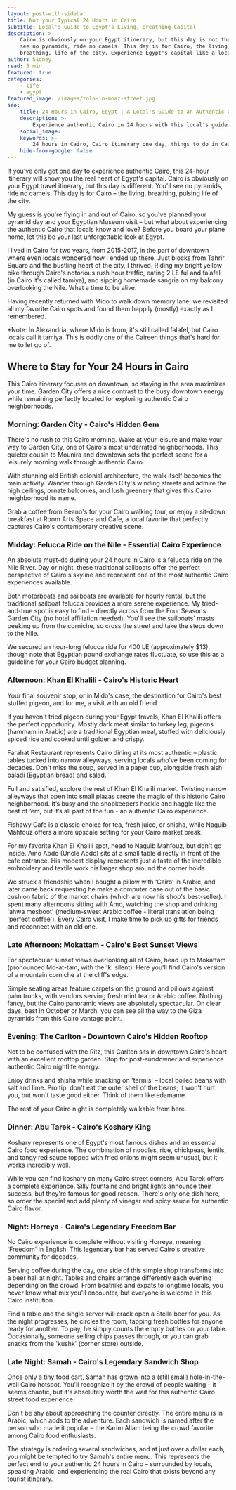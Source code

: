```yaml
---
layout: post-with-sidebar
title: Not your Typical 24 Hours in Cairo
subtitle: Local's Guide to Egypt's Living, Breathing Capital
description: >-
    Cairo is obviously on your Egypt itinerary, but this day is not that. You’ll
    see no pyramids, ride no camels. This day is for Cairo, the living,
    breathing, life of the city. Experience Egypt's capital like a local.
author: Sidney
read: 5 min
featured: true
categories:
    - life
    - egypt
featured_image: /images/tolo-in-moaz-street.jpg
seo:
    title: 24 Hours in Cairo, Egypt | A Local's Guide to an Authentic Cairo Experience 2025
    description: >-
        Experience authentic Cairo in 24 hours with this local's guide. From Garden City walks to Khan El Khalili markets - discover Egypt's capital beyond the pyramids.
    social_image:
    keywords: >-
        24 hours in Cairo, Cairo itinerary one day, things to do in Cairo Egypt, Cairo travel guide, authentic Cairo experience, Cairo local guide, Cairo beyond pyramids, felucca ride Cairo, Khan El Khalili market, Cairo food tour, downtown Cairo guide, Cairo in a day, Egypt travel itinerary, Cairo neighborhoods guide, real Cairo experience
    hide-from-google: false
---
```



If you've only got one day to experience authentic Cairo, this 24-hour itinerary will show you the real heart of Egypt's capital. Cairo is obviously on your Egypt travel itinerary, but this day is different. You'll see no pyramids, ride no camels. This day is for Cairo – the living, breathing, pulsing life of the city.

My guess is you're flying in and out of Cairo, so you've planned your pyramid day and your Egyptian Museum visit – but what about experiencing the authentic Cairo that locals know and love? Before you board your plane home, let this be your last unforgettable look at Egypt.

I lived in Cairo for two years, from 2015-2017, in the part of downtown where even locals wondered how I ended up there. Just blocks from Tahrir Square and the bustling heart of the city, I thrived. Riding my bright yellow bike through Cairo's notorious rush hour traffic, eating 2 LE ful and falafel (in Cairo it's called tamiya), and sipping homemade sangria on my balcony overlooking the Nile. What a time to be alive.

Having recently returned with Mido to walk down memory lane, we revisited all my favorite Cairo spots and found them happily (mostly) exactly as I remembered.

*Note: In Alexandria, where Mido is from, it's still called falafel, but Cairo locals call it tamiya. This is oddly one of the Caireen things that's hard for me to let go of.

## Where to Stay for Your 24 Hours in **Cairo**

This Cairo itinerary focuses on downtown, so staying in the area maximizes your time. Garden City offers a nice contrast to the busy downtown energy while remaining perfectly located for exploring authentic Cairo neighborhoods.

### **Morning:** Garden City - Cairo's Hidden Gem

There's no rush to this Cairo morning. Wake at your leisure and make your way to Garden City, one of Cairo's most underrated neighborhoods. This quieter cousin to Mounira and downtown sets the perfect scene for a leisurely morning walk through authentic Cairo.

With stunning old British colonial architecture, the walk itself becomes the main activity. Wander through Garden City's winding streets and admire the high ceilings, ornate balconies, and lush greenery that gives this Cairo neighborhood its name. 

Grab a coffee from Beano's for your Cairo walking tour, or enjoy a sit-down breakfast at Room Arts Space and Cafe, a local favorite that perfectly captures Cairo's contemporary creative scene.

### **Midday:** Felucca Ride on the Nile - Essential Cairo Experience

An absolute must-do during your 24 hours in Cairo is a felucca ride on the Nile River. Day or night, these traditional sailboats offer the perfect perspective of Cairo's skyline and represent one of the most authentic Cairo experiences available.

Both motorboats and sailboats are available for hourly rental, but the traditional sailboat felucca provides a more serene experience. My tried-and-true spot is easy to find – directly across from the Four Seasons Garden City (no hotel affiliation needed). You'll see the sailboats' masts peeking up from the corniche, so cross the street and take the steps down to the Nile.

We secured an hour-long felucca ride for 400 LE (approximately $13), though note that Egyptian pound exchange rates fluctuate, so use this as a guideline for your Cairo budget planning.

### **Afternoon:** Khan El Khalili - Cairo's Historic Heart

Your final souvenir stop, or in Mido's case, the destination for Cairo's best stuffed pigeon, and for me, a visit with an old friend.

If you haven't tried pigeon during your Egypt travels, Khan El Khalili offers the perfect opportunity. Mostly dark meat similar to turkey leg, pigeons (hammam in Arabic) are a traditional Egyptian meal, stuffed with deliciously spiced rice and cooked until golden and crispy.

Farahat Restaurant represents Cairo dining at its most authentic – plastic tables tucked into narrow alleyways, serving locals who've been coming for decades. Don't miss the soup, served in a paper cup, alongside fresh aish baladi (Egyptian bread) and salad.

Full and satisfied, explore the rest of Khan El Khalili market. Twisting narrow alleyways that open into small plazas create the magic of this historic Cairo neighborhood. It’s busy and the shopkeepers heckle and haggle like the best of ‘em, but it’s all part of the fun - an authentic Cairo experience.

Fishawy Cafe is a classic choice for tea, fresh juice, or shisha, while Naguib Mahfouz offers a more upscale setting for your Cairo market break.

For my favorite Khan El Khalili spot, head to Naguib Mahfouz, but don't go inside. Amo Abdo (Uncle Abdo) sits at a small table directly in front of the cafe entrance. His modest display represents just a taste of the incredible embroidery and textile work his larger shop around the corner holds.

We struck a friendship when I bought a pillow with ‘Cairo’ in Arabic, and later came back requesting he make a computer case out of the basic cushion fabric of the market chairs (which are now his shop's best-seller). I spent many afternoons sitting with Amo, watching the shop and drinking 'ahwa mesboot' (medium-sweet Arabic coffee - literal translation being 'perfect coffee'). Every Cairo visit, I make time to pick up gifts for friends and reconnect with an old one.

### **Late Afternoon:** Mokattam - Cairo's Best Sunset Views

For spectacular sunset views overlooking all of Cairo, head up to Mokattam (pronounced Mo-at-tam, with the 'k' silent). Here you'll find Cairo's version of a mountain corniche at the cliff's edge.

Simple seating areas feature carpets on the ground and pillows against palm trunks, with vendors serving fresh mint tea or Arabic coffee. Nothing fancy, but the Cairo panoramic views are absolutely spectacular. On clear days, best in October or March, you can see all the way to the Giza pyramids from this Cairo vantage point.

### **Evening:** The Carlton - Downtown Cairo's Hidden Rooftop

Not to be confused with the Ritz, this Carlton sits in downtown Cairo's heart with an excellent rooftop garden. Stop for post-sundowner and experience authentic Cairo nightlife energy. 

Enjoy drinks and shisha while snacking on 'termis' – local boiled beans with salt and lime. Pro tip: don't eat the outer shell of the beans; it won't hurt you, but won't taste good either. Think of them like edamame.

The rest of your Cairo night is completely walkable from here.

### **Dinner:** Abu Tarek - Cairo's Koshary King

Koshary represents one of Egypt's most famous dishes and an essential Cairo food experience. The combination of noodles, rice, chickpeas, lentils, and tangy red sauce topped with fried onions might seem unusual, but it works incredibly well.

While you can find koshary on many Cairo street corners, Abu Tarek offers a complete experience. Silly fountains and bright lights announce their success, but they're famous for good reason. There's only one dish here, so order the special and add plenty of vinegar and spicy sauce for authentic Cairo flavor.

### **Night:** Horreya - Cairo's Legendary Freedom Bar

No Cairo experience is complete without visiting Horreya, meaning 'Freedom' in English. This legendary bar has served Cairo's creative community for decades.

Serving coffee during the day, one side of this simple shop transforms into a beer hall at night. Tables and chairs arrange differently each evening depending on the crowd. From beatniks and expats to longtime locals, you never know what mix you'll encounter, but everyone is welcome in this Cairo institution.

Find a table and the single server will crack open a Stella beer for you. As the night progresses, he circles the room, tapping fresh bottles for anyone ready for another. To pay, he simply counts the empty bottles on your table. Occasionally, someone selling chips passes through, or you can grab snacks from the 'kushk' (corner store) outside.

### **Late Night:** Samah - Cairo's Legendary Sandwich Shop

Once only a tiny food cart, Samah has grown into a (still small) hole-in-the-wall Cairo hotspot. You'll recognize it by the crowd of people waiting – it seems chaotic, but it's absolutely worth the wait for this authentic Cairo street food experience.

Don't be shy about approaching the counter directly. The entire menu is in Arabic, which adds to the adventure. Each sandwich is named after the person who made it popular – the Karim Allam being the crowd favorite among Cairo food enthusiasts.

The strategy is ordering several sandwiches, and at just over a dollar each, you might be tempted to try Samah's entire menu. This represents the perfect end to your authentic 24 hours in Cairo – surrounded by locals, speaking Arabic, and experiencing the real Cairo that exists beyond any tourist itinerary.
